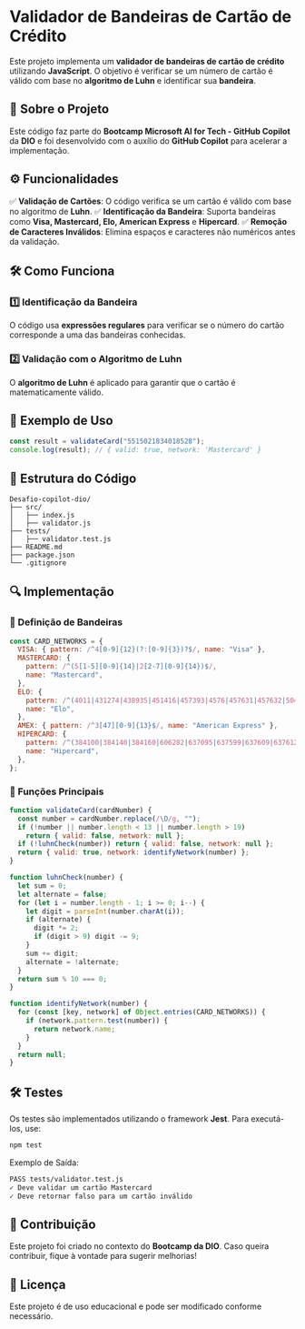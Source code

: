 # Validador de Bandeiras de Cartão de Crédito

Este projeto implementa um **validador de bandeiras de cartão de crédito** utilizando **JavaScript**. O objetivo é verificar se um número de cartão é válido com base no **algoritmo de Luhn** e identificar sua **bandeira**.

## 📌 Sobre o Projeto

Este código faz parte do **Bootcamp Microsoft AI for Tech - GitHub Copilot** da **DIO** e foi desenvolvido com o auxílio do **GitHub Copilot** para acelerar a implementação.

## ⚙️ Funcionalidades

✅ **Validação de Cartões**: O código verifica se um cartão é válido com base no algoritmo de **Luhn**.
✅ **Identificação da Bandeira**: Suporta bandeiras como **Visa, Mastercard, Elo, American Express** e **Hipercard**.
✅ **Remoção de Caracteres Inválidos**: Elimina espaços e caracteres não numéricos antes da validação.

## 🛠️ Como Funciona

### 1️⃣ Identificação da Bandeira

O código usa **expressões regulares** para verificar se o número do cartão corresponde a uma das bandeiras conhecidas.

### 2️⃣ Validação com o Algoritmo de Luhn

O **algoritmo de Luhn** é aplicado para garantir que o cartão é matematicamente válido.

## 🚀 Exemplo de Uso

```javascript
const result = validateCard("5515021834018528");
console.log(result); // { valid: true, network: 'Mastercard' }
```

## 📁 Estrutura do Código

```
Desafio-copilot-dio/
├── src/
│   ├── index.js
│   ├── validator.js
├── tests/
│   ├── validator.test.js
├── README.md
├── package.json
└── .gitignore
```

## 🔍 Implementação

### 📌 Definição de Bandeiras

```javascript
const CARD_NETWORKS = {
  VISA: { pattern: /^4[0-9]{12}(?:[0-9]{3})?$/, name: "Visa" },
  MASTERCARD: {
    pattern: /^(5[1-5][0-9]{14}|2[2-7][0-9]{14})$/,
    name: "Mastercard",
  },
  ELO: {
    pattern: /^(4011|431274|438935|451416|457393|4576|457631|457632|504175|627780|636297|636368|636369)([0-9]{10}|[0-9]{12})$/,
    name: "Elo",
  },
  AMEX: { pattern: /^3[47][0-9]{13}$/, name: "American Express" },
  HIPERCARD: {
    pattern: /^(384100|384140|384160|606282|637095|637599|637609|637612)[0-9]{10,12}$/,
    name: "Hipercard",
  },
};
```

### 📌 Funções Principais

```javascript
function validateCard(cardNumber) {
  const number = cardNumber.replace(/\D/g, "");
  if (!number || number.length < 13 || number.length > 19)
    return { valid: false, network: null };
  if (!luhnCheck(number)) return { valid: false, network: null };
  return { valid: true, network: identifyNetwork(number) };
}

function luhnCheck(number) {
  let sum = 0;
  let alternate = false;
  for (let i = number.length - 1; i >= 0; i--) {
    let digit = parseInt(number.charAt(i));
    if (alternate) {
      digit *= 2;
      if (digit > 9) digit -= 9;
    }
    sum += digit;
    alternate = !alternate;
  }
  return sum % 10 === 0;
}

function identifyNetwork(number) {
  for (const [key, network] of Object.entries(CARD_NETWORKS)) {
    if (network.pattern.test(number)) {
      return network.name;
    }
  }
  return null;
}
```

## 🛠️ Testes

Os testes são implementados utilizando o framework **Jest**. Para executá-los, use:

```bash
npm test
```

Exemplo de Saída:
```bash
PASS tests/validator.test.js
✓ Deve validar um cartão Mastercard
✓ Deve retornar falso para um cartão inválido
```

## 📜 Contribuição

Este projeto foi criado no contexto do **Bootcamp da DIO**. Caso queira contribuir, fique à vontade para sugerir melhorias!

## 📝 Licença

Este projeto é de uso educacional e pode ser modificado conforme necessário.

